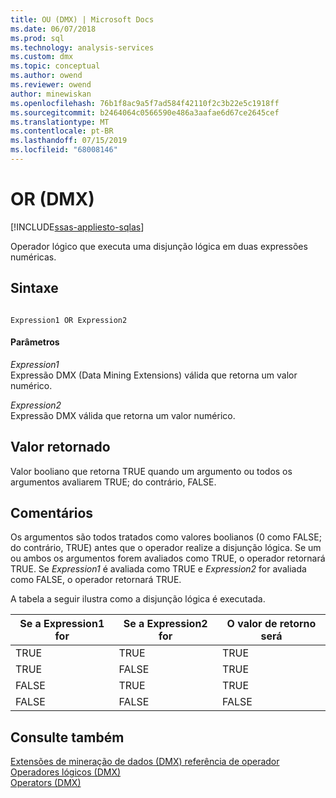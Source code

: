 ```yaml
---
title: OU (DMX) | Microsoft Docs
ms.date: 06/07/2018
ms.prod: sql
ms.technology: analysis-services
ms.custom: dmx
ms.topic: conceptual
ms.author: owend
ms.reviewer: owend
author: minewiskan
ms.openlocfilehash: 76b1f8ac9a5f7ad584f42110f2c3b22e5c1918ff
ms.sourcegitcommit: b2464064c0566590e486a3aafae6d67ce2645cef
ms.translationtype: MT
ms.contentlocale: pt-BR
ms.lasthandoff: 07/15/2019
ms.locfileid: "68008146"
---
```

# <a name="or-dmx"></a>OR (DMX)
[!INCLUDE[ssas-appliesto-sqlas](../includes/ssas-appliesto-sqlas.md)]

  Operador lógico que executa uma disjunção lógica em duas expressões numéricas.  
  
## <a name="syntax"></a>Sintaxe  
  
```  
  
Expression1 OR Expression2  
```  
  
#### <a name="parameters"></a>Parâmetros  
 *Expression1*  
 Expressão DMX (Data Mining Extensions) válida que retorna um valor numérico.  
  
 *Expression2*  
 Expressão DMX válida que retorna um valor numérico.  
  
## <a name="return-value"></a>Valor retornado  
 Valor booliano que retorna TRUE quando um argumento ou todos os argumentos avaliarem TRUE; do contrário, FALSE.  
  
## <a name="remarks"></a>Comentários  
 Os argumentos são todos tratados como valores boolianos (0 como FALSE; do contrário, TRUE) antes que o operador realize a disjunção lógica. Se um ou ambos os argumentos forem avaliados como TRUE, o operador retornará TRUE. Se *Expression1* é avaliada como TRUE e *Expression2* for avaliada como FALSE, o operador retornará TRUE.  
  
 A tabela a seguir ilustra como a disjunção lógica é executada.  
  
|Se a Expression1 for|Se a Expression2 for|O valor de retorno será|  
|-----------------------|-----------------------|---------------------|  
|TRUE|TRUE|TRUE|  
|TRUE|FALSE|TRUE|  
|FALSE|TRUE|TRUE|  
|FALSE|FALSE|FALSE|  
  
## <a name="see-also"></a>Consulte também  
 [Extensões de mineração de dados &#40;DMX&#41; referência de operador](../dmx/data-mining-extensions-dmx-operator-reference.md)   
 [Operadores lógicos &#40;DMX&#41;](../dmx/operators-logical.md)   
 [Operators &#40;DMX&#41;](../dmx/operators-dmx.md)  
  
  
